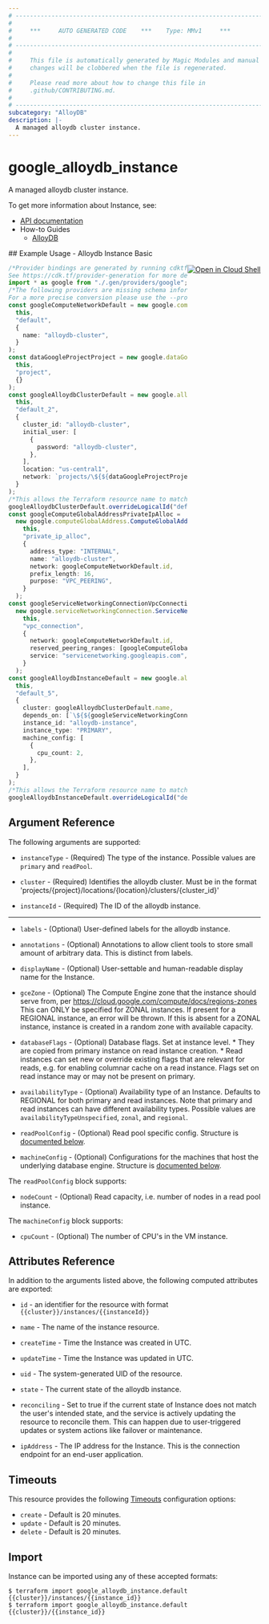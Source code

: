 ```yaml
---
# ----------------------------------------------------------------------------
#
#     ***     AUTO GENERATED CODE    ***    Type: MMv1     ***
#
# ----------------------------------------------------------------------------
#
#     This file is automatically generated by Magic Modules and manual
#     changes will be clobbered when the file is regenerated.
#
#     Please read more about how to change this file in
#     .github/CONTRIBUTING.md.
#
# ----------------------------------------------------------------------------
subcategory: "AlloyDB"
description: |-
  A managed alloydb cluster instance.
---
```


# google\_alloydb\_instance

A managed alloydb cluster instance.

To get more information about Instance, see:

* [API documentation](https://cloud.google.com/alloydb/docs/reference/rest/v1/projects.locations.clusters.instances/create)
* How-to Guides
  * [AlloyDB](https://cloud.google.com/alloydb/docs/)

<div class = "oics-button" style="float: right; margin: 0 0 -15px">
  <a href="https://console.cloud.google.com/cloudshell/open?cloudshell_git_repo=https%3A%2F%2Fgithub.com%2Fterraform-google-modules%2Fdocs-examples.git&cloudshell_working_dir=alloydb_instance_basic&cloudshell_image=gcr.io%2Fgraphite-cloud-shell-images%2Fterraform%3Alatest&open_in_editor=main.tf&cloudshell_print=.%2Fmotd&cloudshell_tutorial=.%2Ftutorial.md" target="_blank">
    <img alt="Open in Cloud Shell" src="//gstatic.com/cloudssh/images/open-btn.svg" style="max-height: 44px; margin: 32px auto; max-width: 100%;">
  </a>
</div>
## Example Usage - Alloydb Instance Basic

```typescript
/*Provider bindings are generated by running cdktf get.
See https://cdk.tf/provider-generation for more details.*/
import * as google from "./.gen/providers/google";
/*The following providers are missing schema information and might need manual adjustments to synthesize correctly: google.
For a more precise conversion please use the --provider flag in convert.*/
const googleComputeNetworkDefault = new google.computeNetwork.ComputeNetwork(
  this,
  "default",
  {
    name: "alloydb-cluster",
  }
);
const dataGoogleProjectProject = new google.dataGoogleProject.DataGoogleProject(
  this,
  "project",
  {}
);
const googleAlloydbClusterDefault = new google.alloydbCluster.AlloydbCluster(
  this,
  "default_2",
  {
    cluster_id: "alloydb-cluster",
    initial_user: [
      {
        password: "alloydb-cluster",
      },
    ],
    location: "us-central1",
    network: `projects/\${${dataGoogleProjectProject.number}}/global/networks/\${${googleComputeNetworkDefault.name}}`,
  }
);
/*This allows the Terraform resource name to match the original name. You can remove the call if you don't need them to match.*/
googleAlloydbClusterDefault.overrideLogicalId("default");
const googleComputeGlobalAddressPrivateIpAlloc =
  new google.computeGlobalAddress.ComputeGlobalAddress(
    this,
    "private_ip_alloc",
    {
      address_type: "INTERNAL",
      name: "alloydb-cluster",
      network: googleComputeNetworkDefault.id,
      prefix_length: 16,
      purpose: "VPC_PEERING",
    }
  );
const googleServiceNetworkingConnectionVpcConnection =
  new google.serviceNetworkingConnection.ServiceNetworkingConnection(
    this,
    "vpc_connection",
    {
      network: googleComputeNetworkDefault.id,
      reserved_peering_ranges: [googleComputeGlobalAddressPrivateIpAlloc.name],
      service: "servicenetworking.googleapis.com",
    }
  );
const googleAlloydbInstanceDefault = new google.alloydbInstance.AlloydbInstance(
  this,
  "default_5",
  {
    cluster: googleAlloydbClusterDefault.name,
    depends_on: [`\${${googleServiceNetworkingConnectionVpcConnection.fqn}}`],
    instance_id: "alloydb-instance",
    instance_type: "PRIMARY",
    machine_config: [
      {
        cpu_count: 2,
      },
    ],
  }
);
/*This allows the Terraform resource name to match the original name. You can remove the call if you don't need them to match.*/
googleAlloydbInstanceDefault.overrideLogicalId("default");

```

## Argument Reference

The following arguments are supported:

*   `instanceType` -
    (Required)
    The type of the instance.
    Possible values are `primary` and `readPool`.

*   `cluster` -
    (Required)
    Identifies the alloydb cluster. Must be in the format
    'projects/{project}/locations/{location}/clusters/{cluster\_id}'

*   `instanceId` -
    (Required)
    The ID of the alloydb instance.

***

*   `labels` -
    (Optional)
    User-defined labels for the alloydb instance.

*   `annotations` -
    (Optional)
    Annotations to allow client tools to store small amount of arbitrary data. This is distinct from labels.

*   `displayName` -
    (Optional)
    User-settable and human-readable display name for the Instance.

*   `gceZone` -
    (Optional)
    The Compute Engine zone that the instance should serve from, per https://cloud.google.com/compute/docs/regions-zones This can ONLY be specified for ZONAL instances. If present for a REGIONAL instance, an error will be thrown. If this is absent for a ZONAL instance, instance is created in a random zone with available capacity.

*   `databaseFlags` -
    (Optional)
    Database flags. Set at instance level. \* They are copied from primary instance on read instance creation. \* Read instances can set new or override existing flags that are relevant for reads, e.g. for enabling columnar cache on a read instance. Flags set on read instance may or may not be present on primary.

*   `availabilityType` -
    (Optional)
    Availability type of an Instance. Defaults to REGIONAL for both primary and read instances. Note that primary and read instances can have different availability types.
    Possible values are `availabilityTypeUnspecified`, `zonal`, and `regional`.

*   `readPoolConfig` -
    (Optional)
    Read pool specific config.
    Structure is [documented below](#nested_read_pool_config).

*   `machineConfig` -
    (Optional)
    Configurations for the machines that host the underlying database engine.
    Structure is [documented below](#nested_machine_config).

<a name="nested_read_pool_config"></a>The `readPoolConfig` block supports:

* `nodeCount` -
  (Optional)
  Read capacity, i.e. number of nodes in a read pool instance.

<a name="nested_machine_config"></a>The `machineConfig` block supports:

* `cpuCount` -
  (Optional)
  The number of CPU's in the VM instance.

## Attributes Reference

In addition to the arguments listed above, the following computed attributes are exported:

*   `id` - an identifier for the resource with format `{{cluster}}/instances/{{instanceId}}`

*   `name` -
    The name of the instance resource.

*   `createTime` -
    Time the Instance was created in UTC.

*   `updateTime` -
    Time the Instance was updated in UTC.

*   `uid` -
    The system-generated UID of the resource.

*   `state` -
    The current state of the alloydb instance.

*   `reconciling` -
    Set to true if the current state of Instance does not match the user's intended state, and the service is actively updating the resource to reconcile them. This can happen due to user-triggered updates or system actions like failover or maintenance.

*   `ipAddress` -
    The IP address for the Instance. This is the connection endpoint for an end-user application.

## Timeouts

This resource provides the following
[Timeouts](https://developer.hashicorp.com/terraform/plugin/sdkv2/resources/retries-and-customizable-timeouts) configuration options:

* `create` - Default is 20 minutes.
* `update` - Default is 20 minutes.
* `delete` - Default is 20 minutes.

## Import

Instance can be imported using any of these accepted formats:

```console
$ terraform import google_alloydb_instance.default {{cluster}}/instances/{{instance_id}}
$ terraform import google_alloydb_instance.default {{cluster}}/{{instance_id}}
```
